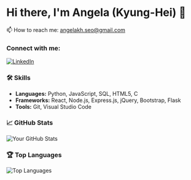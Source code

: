 # Hi there, I'm Angela (Kyung-Hei) 👋

📫 How to reach me: angelakh.seo@gmail.com

### Connect with me:
[![LinkedIn](https://img.icons8.com/fluent/48/000000/linkedin.png)](https://www.linkedin.com/in/kyung-angela)

### 🛠️ Skills
- **Languages:** Python, JavaScript, SQL, HTML5, C
- **Frameworks:** React, Node.js, Express.js, jQuery, Bootstrap, Flask
- **Tools:** Git, Visual Studio Code

### 📈 GitHub Stats
![Your GitHub Stats](https://github-readme-stats.vercel.app/api?username=kyunghei&show_icons=true&theme=radical)

### 🏆 Top Languages
![Top Languages](https://github-readme-stats.vercel.app/api/top-langs/?username=kyunghei&layout=compact&theme=radical)

